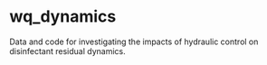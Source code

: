 # wq_dynamics
Data and code for investigating the impacts of hydraulic control on disinfectant residual dynamics.
